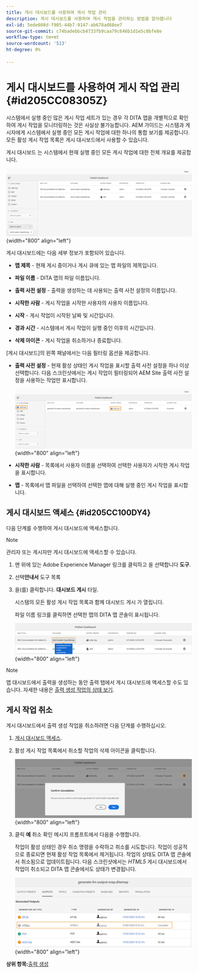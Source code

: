 ```yaml
---
title: 게시 대시보드를 사용하여 게시 작업 관리
description: 게시 대시보드를 사용하여 게시 작업을 관리하는 방법을 알아봅니다
exl-id: 5ede608d-f905-44b7-9147-ab678ad68ee7
source-git-commit: c74badebbcb4733fb9caa79c646b1d1e5c8bfe8e
workflow-type: tm+mt
source-wordcount: '513'
ht-degree: 0%

---
```


# 게시 대시보드를 사용하여 게시 작업 관리 {#id205CC08305Z}

시스템에서 실행 중인 많은 게시 작업 세트가 있는 경우 각 DITA 맵을 개별적으로 확인하여 게시 작업을 모니터링하는 것은 사실상 불가능합니다. AEM 가이드는 시스템과 게시자에게 시스템에서 실행 중인 모든 게시 작업에 대한 하나의 통합 보기를 제공합니다. 모든 활성 게시 작업 목록은 게시 대시보드에서 사용할 수 있습니다.

게시 대시보드 는 시스템에서 현재 실행 중인 모든 게시 작업에 대한 전체 개요를 제공합니다.

![](images/publish-dashboard.png){width="800" align="left"}

게시 대시보드에는 다음 세부 정보가 포함되어 있습니다.

- **맵 제목** - 현재 게시 중이거나 게시 큐에 있는 맵 파일의 제목입니다.

- **파일 이름** - DITA 맵의 파일 이름입니다.

- **출력 사전 설정** - 출력을 생성하는 데 사용되는 출력 사전 설정의 이름입니다.

- **시작한 사람** - 게시 작업을 시작한 사용자의 사용자 이름입니다.

- **시작** - 게시 작업이 시작된 날짜 및 시간입니다.

- **경과 시간** - 시스템에서 게시 작업이 실행 중인 이후의 시간입니다.

- **삭제 아이콘** - 게시 작업을 취소하거나 종료합니다.

[게시 대시보드]의 왼쪽 패널에서는 다음 필터링 옵션을 제공합니다.

- **출력 사전 설정** - 현재 활성 상태인 게시 작업을 표시할 출력 사전 설정을 하나 이상 선택합니다. 다음 스크린샷에서는 게시 작업이 필터링되어 AEM Site 출력 사전 설정을 사용하는 작업만 표시합니다.

   ![](images/publish-dashboard-preset-filter.png){width="800" align="left"}

- **시작한 사람** - 목록에서 사용자 이름을 선택하여 선택한 사용자가 시작한 게시 작업을 표시합니다.

- **맵** - 목록에서 맵 파일을 선택하여 선택한 맵에 대해 실행 중인 게시 작업을 표시합니다.

## 게시 대시보드 액세스 {#id205CC100DY4}

다음 단계를 수행하여 게시 대시보드에 액세스합니다.

>[!NOTE]
>
> 관리자 또는 게시자만 게시 대시보드에 액세스할 수 있습니다.

1. 맨 위에 있는 Adobe Experience Manager 링크를 클릭하고 을 선택합니다 **도구**.

1. 선택&#x200B;**안내서** 도구 목록

1. 을(를) 클릭합니다. **대시보드 게시** 타일.

   시스템의 모든 활성 게시 작업 목록과 함께 대시보드 게시 가 열립니다.

   파일 이름 링크를 클릭하면 선택한 맵의 DITA 맵 콘솔이 표시됩니다.

   ![](images/publish-dashboard-click-filename-link.png){width="800" align="left"}


>[!NOTE]
>
> 맵 대시보드에서 출력을 생성하는 동안 출력 탭에서 게시 대시보드에 액세스할 수도 있습니다. 자세한 내용은 [출력 생성 작업의 상태 보기](generate-output-for-a-dita-map.md#viewing_output_history).

## 게시 작업 취소

게시 대시보드에서 출력 생성 작업을 취소하려면 다음 단계를 수행하십시오.

1. [게시 대시보드 액세스](#id205CC100DY4).

1. 활성 게시 작업 목록에서 취소할 작업의 삭제 아이콘을 클릭합니다.

   ![](images/publish-dashboard-cancel-task.png){width="800" align="left"}

1. 클릭 **예** 취소 확인 메시지 프롬프트에서 다음을 수행합니다.

   작업이 활성 상태인 경우 취소 명령을 수락하고 취소를 시도합니다. 작업이 성공적으로 종료되면 현재 활성 작업 목록에서 제거됩니다. 작업의 상태도 DITA 맵 콘솔에서 취소됨으로 업데이트됩니다. 다음 스크린샷에서는 *HTML5* 게시 대시보드에서 작업이 취소되고 DITA 맵 콘솔에서도 상태가 변경됩니다.

   ![](images/cancelled-output-task.png){width="800" align="left"}


**상위 항목:**[&#x200B;출력 생성](generate-output.md)
